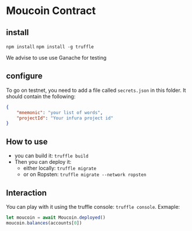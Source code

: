 # Moucoin Contract

## install
`npm install`
`npm install -g truffle`

We advise to use use Ganache for testing

## configure
To go on testnet, you need to add a file called `secrets.json` in this folder. It should contain the following:
```json
{
    "mnemonic": "your list of words",
    "projectId": "Your infura project id"
}
```

## How to use
- you can build it: `truffle build`
- Then you can deploy it:
    - either locally: `truffle migrate`
    - or on Ropsten: `truffle migrate --network ropsten` 


## Interaction
You can play with it using the truffle console: `truffle console`. Exmaple:
```javascript
let moucoin = await Moucoin.deployed()
moucoin.balances(accounts[0])
```
